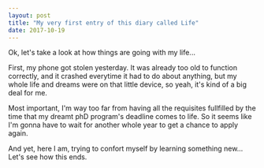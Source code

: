 ```yaml
---
layout: post
title: "My very first entry of this diary called Life"
date: 2017-10-19
---
```


Ok, let's take a look at how things are going with my life...

First, my phone got stolen yesterday. It was already too old to function correctly, and it crashed everytime it had to do about anything, but my whole life and dreams were on that little device, so yeah, it's kind of a big deal for me.

Most important, I'm way too far from having all the requisites fullfilled by the time that my dreamt phD program's deadline comes to life. So it seems like I'm gonna have to wait for another whole year to get a chance to apply again.

And yet, here I am, trying to confort myself by learning something new... Let's see how this ends.
